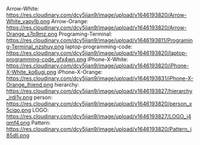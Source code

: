 Arrow-White: https://res.cloudinary.com/dcy5jian9/image/upload/v1646193820/Arrow-White_vapvlb.png
Arrow-Orange: https://res.cloudinary.com/dcy5jian9/image/upload/v1646193820/Arrow-Orange_s7p9mz.png
Programing-Terminal: https://res.cloudinary.com/dcy5jian9/image/upload/v1646193811/Programing-Terminal_nzshuy.png
laptop-programming-code: https://res.cloudinary.com/dcy5jian9/image/upload/v1646193820/laptop-programming-code_gfx4wn.png
iPhone-X-White: https://res.cloudinary.com/dcy5jian9/image/upload/v1646193820/iPhone-X-White_ko6ugi.png
iPhone-X-Orange: https://res.cloudinary.com/dcy5jian9/image/upload/v1646193831/iPhone-X-Orange_lhiend.png
hierarchy: https://res.cloudinary.com/dcy5jian9/image/upload/v1646193827/hierarchy_irdi1y.png
person: https://res.cloudinary.com/dcy5jian9/image/upload/v1646193820/person_x5ciqo.png
LOGO: https://res.cloudinary.com/dcy5jian9/image/upload/v1646193827/LOGO_j4qmf4.png
Pattern: https://res.cloudinary.com/dcy5jian9/image/upload/v1646193820/Pattern_j85dll.png
